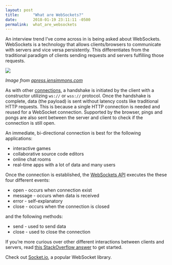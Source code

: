 ```yaml
---
layout: post
title:      "What are WebSockets?"
date:       2018-01-19 23:11:11 -0500
permalink:  what_are_websockets
---
```



An interview trend I’ve come across in is being asked about WebSockets. WebSockets is a technology that allows clients/browsers to communicate with servers and vice versa persistently. This differentiates from the traditional paradigm of clients sending requests and servers fulfilling those requests. 

![](http://apress.jensimmons.com/v5/pro-html5-programming/images/ch7/fig7-2.png)

*Image from [apress.jensimmons.com](http://apress.jensimmons.com/)*

As with other [connections](http://isabelcoder.com/2017/09/12/https_in_2017/), a handshake is initiated by the client with a constructor utilizing `ws://` or `wss://` protocol. Once the handshake is complete, data (the payload) is sent without latency costs like traditional HTTP requests. This is because a single HTTP connection is needed and reused for a WebSocket connection. Supported by the browser, pings and pongs are also sent between the server and client to check if the connection is still open.

An immediate, bi-directional connection is best for the following applications:
* interactive games
* collaborative source code editors 
* online chat rooms
* real-time apps with a lot of data and many users 

Once the connection is established, the [WebSockets API](https://developer.mozilla.org/en-US/docs/Web/API/WebSocket) executes the these four different events:
* open - occurs when connection exist
* message - occurs when data is received
* error - self-explanatory
* close - occurs when the connection is closed

and the following methods:
* send - used to send data
* close - used to close the connection

If you’re more curious over other different interactions between clients and servers, read [this StackOverflow answer](https://stackoverflow.com/questions/11077857/what-are-long-polling-websockets-server-sent-events-sse-and-comet) to get started.

Check out [Socket.io](https://socket.io/), a popular WebSocket library.
